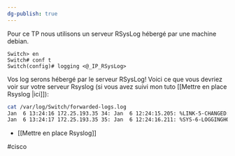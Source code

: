 ```yaml
---
dg-publish: true
---
```

Pour ce TP nous utilisons un serveur RSysLog hébergé par une machine debian.

```ios
Switch> en
Switch# conf t
Switch(config)# logging <@_IP_RSysLog>
```

Vos log serons hébergé par le serveur RSysLog!
Voici ce que vous devriez voir sur votre serveur Rsyslog (si vous avez suivi mon tuto [[Mettre en place Rsyslog |ici]]):

```bash
cat /var/log/Switch/forwarded-logs.log
Jan  6 13:24:16 172.25.193.35 34: Jan  6 12:24:15.205: %LINK-5-CHANGED: Interface FastEthernet0/20, changed state to administratively down
Jan  6 13:24:17 172.25.193.35 35: Jan  6 12:24:16.211: %SYS-6-LOGGINGHOST_STARTSTOP: Logging to host 172.25.193.34 Port 514 started - CLI initiated
```

- [[Mettre en place Rsyslog]]

#cisco 